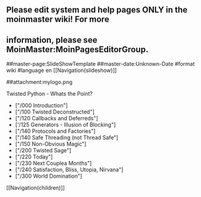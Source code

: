 ## Please edit system and help pages ONLY in the moinmaster wiki! For more
## information, please see MoinMaster:MoinPagesEditorGroup.
##master-page:SlideShowTemplate
##master-date:Unknown-Date
#format wiki
#language en
[[Navigation(slideshow)]]

##attachment:mylogo.png

Twisted Python - Whats the Point?

 * ["/000 Introduction"]
 * ["/100 Twisted Deconstructed"]
 * ["/120 Callbacks and Deferreds"]
 * ['/125 Generators - Illusion of Blocking"]
 * ["/140 Protocols and Factories"]
 * ["/140 Safe Threading (not Thread Safe"]
 * ["/150 Non-Obvious Magic"]
 * ["/200 Twisted Sage"]
 * ["/220 Today"]
 * ["/230 Next Couplea Months"]
 * ["/240 Satisfaction, Bliss, Utopia, Nirvana"]
 * ["/300 World Domination"]

[[Navigation(children)]]

